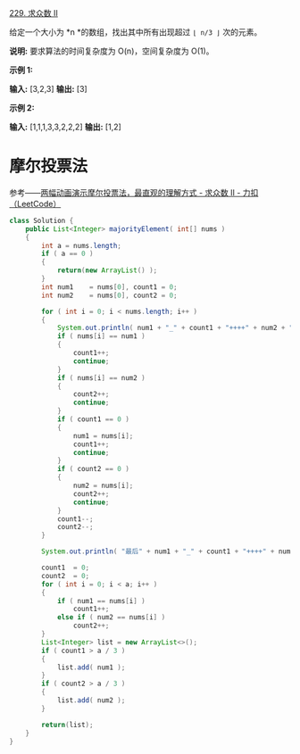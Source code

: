 [229\. 求众数 II](https://leetcode-cn.com/problems/majority-element-ii/)





给定一个大小为 *n *的数组，找出其中所有出现超过 `⌊ n/3 ⌋` 次的元素。

**说明:** 要求算法的时间复杂度为 O(n)，空间复杂度为 O(1)。

**示例 1:**

**输入:** \[3,2,3\]
**输出:** \[3\]

**示例 2:**

**输入:** \[1,1,1,3,3,2,2,2\]
**输出:** \[1,2\]

# 摩尔投票法

参考——[两幅动画演示摩尔投票法，最直观的理解方式 - 求众数 II - 力扣（LeetCode）](https://leetcode-cn.com/problems/majority-element-ii/solution/liang-fu-dong-hua-yan-shi-mo-er-tou-piao-fa-zui-zh/)

```java
class Solution {
	public List<Integer> majorityElement( int[] nums )
	{
		int a = nums.length;
		if ( a == 0 )
		{
			return(new ArrayList() );
		}
		int	num1	= nums[0], count1 = 0;
		int	num2	= nums[0], count2 = 0;

		for ( int i = 0; i < nums.length; i++ )
		{
			System.out.println( num1 + "_" + count1 + "++++" + num2 + "_" + count2 );
			if ( nums[i] == num1 )
			{
				count1++;
				continue;
			}
			if ( nums[i] == num2 )
			{
				count2++;
				continue;
			}
			if ( count1 == 0 )
			{
				num1 = nums[i];
				count1++;
				continue;
			}
			if ( count2 == 0 )
			{
				num2 = nums[i];
				count2++;
				continue;
			}
			count1--;
			count2--;
		}

		System.out.println( "最后" + num1 + "_" + count1 + "++++" + num2 + "_" + count2 );

		count1	= 0;
		count2	= 0;
		for ( int i = 0; i < a; i++ )
		{
			if ( num1 == nums[i] )
				count1++;
			else if ( num2 == nums[i] )
				count2++;
		}
		List<Integer> list = new ArrayList<>();
		if ( count1 > a / 3 )
		{
			list.add( num1 );
		}
		if ( count2 > a / 3 )
		{
			list.add( num2 );
		}

		return(list);
	}
}
```

